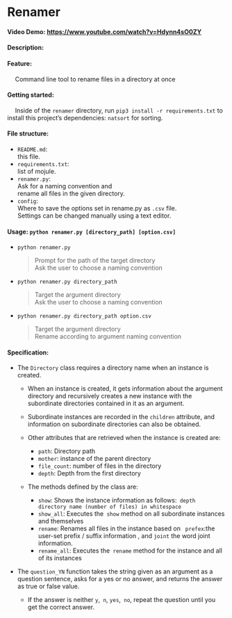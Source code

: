 # Renamer
#### Video Demo:  <https://www.youtube.com/watch?v=Hdynn4sO0ZY>
#### Description:
#### Feature:
  &emsp;
  Command line tool to rename files in a directory at once  
#### Getting started:
  &emsp;
  Inside of the `renamer` directory, run `pip3 install -r requirements.txt` to install this project’s dependencies: `natsort` for sorting.
#### File structure:
  - `README.md`:  
    this file.
  - `requirements.txt`:  
    list of mojule.
  - `renamer.py`:  
    Ask for a naming convention and  
    rename all files in the given directory.
  - `config`:  
    Where to save the options set in rename.py as `.csv` file.  
    Settings can be changed manually using a text editor.
#### Usage: `python renamer.py [directory_path] [option.csv]`
  - `python renamer.py`
    > Prompt for the path of the target directory  
    > Ask the user to choose a naming convention
  - `python renamer.py directory_path`
    > Target the argument directory  
    > Ask the user to choose a naming convention
  - `python renamer.py directory_path option.csv`
    > Target the argument directory  
    > Rename according to argument naming convention
#### Specification:
  - The `Directory` class requires a directory name when an instance is created.
    - When an instance is created, it gets information about the argument directory and recursively creates a new instance with the subordinate directories contained in it as an argument.
    - Subordinate instances are recorded in the `children` attribute, and information on subordinate directories can also be obtained.

    - Other attributes that are retrieved when the instance is created are:
      - `path`: Directory path
      - `mother`: instance of the parent directory
      - `file_count`: number of files in the directory
      - `depth`: Depth from the first directory

    - The methods defined by the class are:
      - `show`: Shows the instance information as follows:` depth directory name (number of files) in whitespace`
      - `show_all`: Executes the` show` method on all subordinate instances and themselves
      - `rename`: Renames all files in the instance based on ` prefex`:the user-set prefix / suffix information , and `joint` the word joint information.
      - `rename_all`: Executes the` rename` method for the instance and all of its instances

  - The `question_YN` function takes the string given as an argument as a question sentence, asks for a yes or no answer, and returns the answer as true or false value.
    - If the answer is neither `y`,` n`, `yes`,` no`, repeat the question until you get the correct answer.
